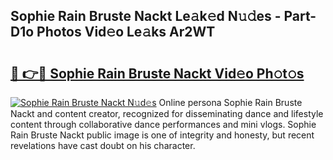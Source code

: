 ## Sophie Rain Bruste Nackt Le𝚊k𝚎d N𝚞𝚍es - Part-D1o Photos Vid𝚎o Le𝚊ks Ar2WT

# <h2><a href="http://fb6jmy.evod.top/?m=Sophie+Rain+Bruste+Nackt">🔗 👉🔴 Sophie Rain Bruste Nackt Vid𝚎o Ph𝚘t𝚘s</a></h2>

[![Sophie Rain Bruste Nackt N𝚞d𝚎s](https://i.imgur.com/8V9OHl7.gif)](http://fb6jmy.evod.top/?m=Sophie+Rain+Bruste+Nackt)
Online persona Sophie Rain Bruste Nackt and content creator, recognized for disseminating dance and lifestyle content through collaborative dance performances and mini vlogs. Sophie Rain Bruste Nackt public image is one of integrity and honesty, but recent revelations have cast doubt on his character. 
